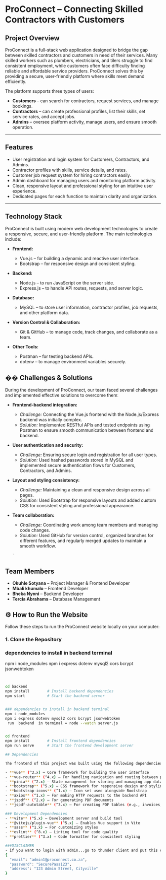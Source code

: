 #  ProConnect – Connecting Skilled Contractors with Customers

##  Project Overview
ProConnect is a full-stack web application designed to bridge the gap between skilled contractors and customers in need of their services. Many skilled workers such as plumbers, electricians, and tilers struggle to find consistent employment, while customers often face difficulty finding reliable and affordable service providers. ProConnect solves this by providing a secure, user-friendly platform where skills meet demand efficiently.

The platform supports three types of users:
- **Customers** – can search for contractors, request services, and manage bookings.
- **Contractors** – can create professional profiles, list their skills, set service rates, and accept jobs.
- **Admins** – oversee platform activity, manage users, and ensure smooth operation.

---

##  Features
- User registration and login system for Customers, Contractors, and Admins.
- Contractor profiles with skills, service details, and rates.
- Customer job request system for hiring contractors easily.
- Admin dashboard for managing users and monitoring platform activity.
- Clean, responsive layout and professional styling for an intuitive user experience.
- Dedicated pages for each function to maintain clarity and organization.

---

##  Technology Stack

ProConnect is built using modern web development technologies to create a responsive, secure, and user-friendly platform. The main technologies include:

- **Frontend:**  
  - Vue.js – for building a dynamic and reactive user interface.  
  - Bootstrap – for responsive design and consistent styling.  

- **Backend:**  
  - Node.js – to run JavaScript on the server side.  
  - Express.js – to handle API routes, requests, and server logic.  

- **Database:**  
  - MySQL – to store user information, contractor profiles, job requests, and other platform data.  

- **Version Control & Collaboration:**  
  - Git & GitHub – to manage code, track changes, and collaborate as a team.  

- **Other Tools:**  
  - Postman – for testing backend APIs.  
  - dotenv – to manage environment variables securely.



## �� Challenges & Solutions

During the development of ProConnect, our team faced several challenges and implemented effective solutions to overcome them:

- **Frontend-backend integration:**  
  - *Challenge:* Connecting the Vue.js frontend with the Node.js/Express backend was initially complex.  
  - *Solution:* Implemented RESTful APIs and tested endpoints using Postman to ensure smooth communication between frontend and backend.

- **User authentication and security:**  
  - *Challenge:* Ensuring secure login and registration for all user types.  
  - *Solution:* Used hashed passwords stored in MySQL and implemented secure authentication flows for Customers, Contractors, and Admins.

- **Layout and styling consistency:**  
  - *Challenge:* Maintaining a clean and responsive design across all pages.  
  - *Solution:* Used Bootstrap for responsive layouts and added custom CSS for consistent styling and professional appearance.

- **Team collaboration:**  
  - *Challenge:* Coordinating work among team members and managing code changes.  
  - *Solution:* Used GitHub for version control, organized branches for different features, and regularly merged updates to maintain a smooth workflow.

  ` 
##  Team Members

- **Okuhle Sotyana** – Project Manager & Frontend Developer  
- **Mbali khumalo** – Frontend Developer  
- **Bheka Nyoni** – Backend Developer  
- **Tercia Abrahams** – Database Management

## ⚙️ How to Run the Website

Follow these steps to run the ProConnect website locally on your computer:

### 1. Clone the Repository
### dependencies to install in backend terminal
npm i node_modules
npm i express dotenv mysql2 cors bcrypt jsonwebtoken
 
```bash


cd backend
npm install        # Install backend dependencies
npm start          # Start the backend server


### dependencies to install in backend terminal
npm i node_modules
npm i express dotenv mysql2 cors bcrypt jsonwebtoken
 run  backend  in terminal = node --watch server.js


cd frontend
npm install        # Install frontend dependencies
npm run serve      # Start the frontend development server

## Dependencies

The frontend of this project was built using the following dependencies:

- **vue** (^3.x) – Core framework for building the user interface  
- **vue-router** (^4.x) – For handling navigation and routing between pages  
- **pinia** (^2.x) – State management for storing and managing app data  
- **bootstrap** (^5.x) – CSS framework for responsive design and styling  
- **bootstrap-icons** (^1.x) – Icon set used alongside Bootstrap  
- **axios** (^1.x) – For making HTTP requests to the backend API  
- **jspdf** (^2.x) – For generating PDF documents  
- **jspdf-autotable** (^3.x) – For creating PDF tables (e.g., invoices, reports)

### Development Dependencies
- **vite** (^5.x) – Development server and build tool  
- **@vitejs/plugin-vue** (^5.x) – Enables Vue support in Vite  
- **sass** (^1.x) – For customizing styles  
- **eslint** (^8.x) – Linting tool for code quality  
- **prettier** (^3.x) – Code formatter for consistent styling 

###DISCLAIMER
- if you want to login with admin...go to thunder client and put this on the body
{
  "email": "admin1@proconnect.co.za",
  "password": "SecurePass123",
  "address": "123 Admin Street, Cityville"
}
